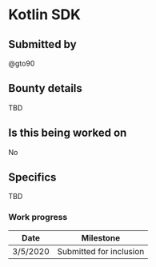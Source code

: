 # Kotlin SDK

## Submitted by

@gto90

## Bounty details

TBD

## Is this being worked on

No

## Specifics

TBD

### Work progress

| Date | Milestone |
| --- | --- |
| 3/5/2020 | Submitted for inclusion |
